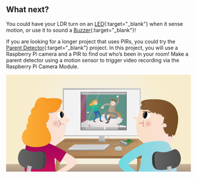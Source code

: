## What next?

You could have your LDR turn on an [LED](https://projects.raspberrypi.org/en/projects/rpi-LED){:target="_blank"}  when it sense motion, or use it to sound a [Buzzer](https://projects.raspberrypi.org/en/projects/rpi-buzzer){:target="_blank"}!


If you are looking for a longer project that uses PIRs, you could try the [Parent Detector](https://projects.raspberrypi.org/en/projects/parent-detector){:target="_blank"} project. In this project, you will use a Raspberry Pi camera and a PIR to find out who’s been in your room! Make a parent detector using a motion sensor to trigger video recording via the Raspberry Pi Camera Module.

![Illustration of two people sitting at a desk, watching a video on a computer screen. The screen shows two individuals dancing on a table. The people watching have focused expressions, one with orange hair and the other with brown hair.](images/detector.png)